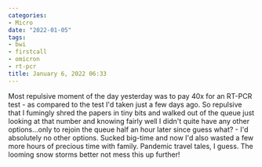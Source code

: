 ```yaml
---
categories:
- Micro
date: "2022-01-05"
tags:
- bwi
- firstcall
- omicron
- rt-pcr
title: January 6, 2022 06:33
---
```


Most repulsive moment of the day yesterday was to pay 40x for an RT-PCR test - as compared to the test I'd taken just a few days ago. So repulsive that I fumingly shred the papers in tiny bits and walked out of the queue just looking at that number and knowing fairly well I didn't quite have any other options...only to rejoin the queue half an hour later since guess what? - I'd absolutely no other options. Sucked big-time and now I'd also wasted a few more hours of precious time with family. Pandemic travel tales, I guess. The looming snow storms better not mess this up further!
